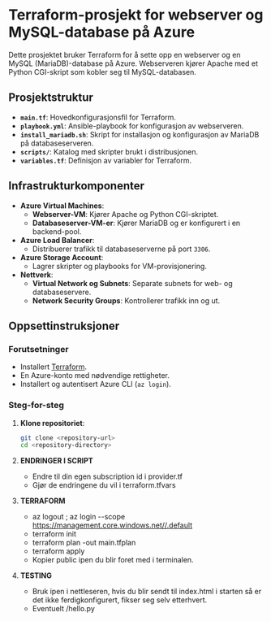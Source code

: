 # Terraform-prosjekt for webserver og MySQL-database på Azure

Dette prosjektet bruker Terraform for å sette opp en webserver og en MySQL (MariaDB)-database på Azure. Webserveren kjører Apache med et Python CGI-skript som kobler seg til MySQL-databasen.

## Prosjektstruktur

- **`main.tf`**: Hovedkonfigurasjonsfil for Terraform.
- **`playbook.yml`**: Ansible-playbook for konfigurasjon av webserveren.
- **`install_mariadb.sh`**: Skript for installasjon og konfigurasjon av MariaDB på databaseserveren.
- **`scripts/`**: Katalog med skripter brukt i distribusjonen.
- **`variables.tf`**: Definisjon av variabler for Terraform.

## Infrastrukturkomponenter

- **Azure Virtual Machines**:
  - **Webserver-VM**: Kjører Apache og Python CGI-skriptet.
  - **Databaseserver-VM-er**: Kjører MariaDB og er konfigurert i en backend-pool.
- **Azure Load Balancer**:
  - Distribuerer trafikk til databaseserverne på port `3306`.
- **Azure Storage Account**:
  - Lagrer skripter og playbooks for VM-provisjonering.
- **Nettverk**:
  - **Virtual Network og Subnets**: Separate subnets for web- og databaseservere.
  - **Network Security Groups**: Kontrollerer trafikk inn og ut.

## Oppsettinstruksjoner

### Forutsetninger

- Installert [Terraform](https://www.terraform.io/downloads.html).
- En Azure-konto med nødvendige rettigheter.
- Installert og autentisert Azure CLI (`az login`).

### Steg-for-steg

1. **Klone repositoriet**:

   ```bash
   git clone <repository-url>
   cd <repository-directory>
2. **ENDRINGER I SCRIPT**
   - Endre til din egen subscription id i provider.tf
   - Gjør de endringene du vil i terraform.tfvars
3. **TERRAFORM**
   - az logout ; az login --scope https://management.core.windows.net//.default
   - terraform init
   - terraform plan -out main.tfplan
   - terraform apply
   - Kopier public ipen du blir foret med i terminalen.
4. **TESTING**
   - Bruk ipen i nettleseren, hvis du blir sendt til index.html i starten så er det ikke ferdigkonfigurert, fikser seg selv etterhvert. 
   - Eventuelt <ipaddresse>/hello.py
